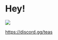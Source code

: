 # Hey!

<a href="https://discord.gg/teas"><img src="https://discord.com/widget?id=942485083300986890&theme=dark"></a>

https://discord.gg/teas